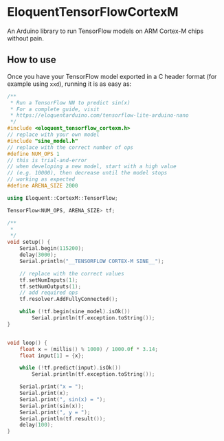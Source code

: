 # EloquentTensorFlowCortexM

An Arduino library to run TensorFlow models on ARM Cortex-M chips without pain.

## How to use

Once you have your TensorFlow model exported in a C header format (for example using `xxd`),
running it is as easy as:

```cpp
/**
 * Run a TensorFlow NN to predict sin(x)
 * For a complete guide, visit
 * https://eloquentarduino.com/tensorflow-lite-arduino-nano
 */
#include <eloquent_tensorflow_cortexm.h>
// replace with your own model
#include "sine_model.h"
// replace with the correct number of ops
#define NUM_OPS 1
// this is trial-and-error
// when developing a new model, start with a high value
// (e.g. 10000), then decrease until the model stops
// working as expected
#define ARENA_SIZE 2000

using Eloquent::CortexM::TensorFlow;

TensorFlow<NUM_OPS, ARENA_SIZE> tf;

/**
 * 
 */
void setup() {
    Serial.begin(115200);
    delay(3000);
    Serial.println("__TENSORFLOW CORTEX-M SINE__");

    // replace with the correct values
    tf.setNumInputs(1);
    tf.setNumOutputs(1);
    // add required ops
    tf.resolver.AddFullyConnected();

    while (!tf.begin(sine_model).isOk()) 
        Serial.println(tf.exception.toString());
}


void loop() {
    float x = (millis() % 1000) / 1000.0f * 3.14;
    float input[1] = {x};

    while (!tf.predict(input).isOk())
        Serial.println(tf.exception.toString());

    Serial.print("x = ");
    Serial.print(x);
    Serial.print(", sin(x) = ");
    Serial.print(sin(x));
    Serial.print(", y = ");
    Serial.println(tf.result());
    delay(100);
}
```